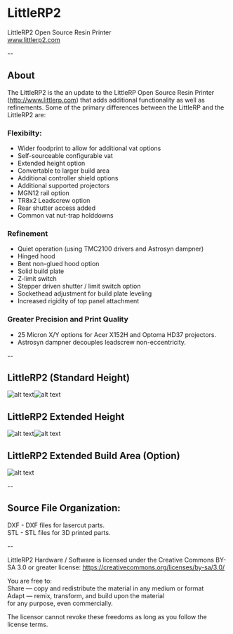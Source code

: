 # LittleRP2
LittleRP2 Open Source Resin Printer  
www.littlerp2.com

--

## About

The LittleRP2 is the an update to the LittleRP Open Source Resin Printer (http://www.littlerp.com) that adds additional functionality as well as refinements. Some of the primary differences between the LittleRP and the LittleRP2 are:

### Flexibilty:
- Wider foodprint to allow for additional vat options
- Self-sourceable configurable vat
- Extended height option
- Convertable to larger build area
- Additional controller shield options
- Additional supported projectors
- MGN12 rail option
- TR8x2 Leadscrew option
- Rear shutter access added
- Common vat nut-trap holddowns

### Refinement
- Quiet operation (using TMC2100 drivers and Astrosyn dampner)
- Hinged hood
- Bent non-glued hood option
- Solid build plate
- Z-limit switch
- Stepper driven shutter / limit switch option
- Sockethead adjustment for build plate leveling
- Increased rigidity of top panel attachment

### Greater Precision and Print Quality
- 25 Micron X/Y options for Acer X152H and Optoma HD37 projectors.
- Astrosyn dampner decouples leadscrew non-eccentricity.

--

## LittleRP2 (Standard Height)
![alt text](http://i.imgur.com/vZLMnu6l.jpg "LittleRP2")![alt text](http://i.imgur.com/f9xXAVMl.jpg "LittleRP2")

## LittleRP2 Extended Height
![alt text](http://i.imgur.com/09GMzy9l.jpg "LittleRP2 Extended Height")![alt text](http://i.imgur.com/jRWkJpEl.jpg "LittleRP2 Extended Height")

## LittleRP2 Extended Build Area (Option)
![alt text](http://i.imgur.com/xJ0F0O2l.jpg "LittleRP2 Extended Build Area")

--

## Source File Organization:

DXF - DXF files for lasercut parts.  
STL - STL files for 3D printed parts.

--

LittleRP2 Hardware / Software is licensed under the Creative Commons BY-SA 3.0 or greater license: https://creativecommons.org/licenses/by-sa/3.0/

You are free to:  
Share — copy and redistribute the material in any medium or format  
Adapt — remix, transform, and build upon the material  
for any purpose, even commercially.

The licensor cannot revoke these freedoms as long as you follow the license terms.

